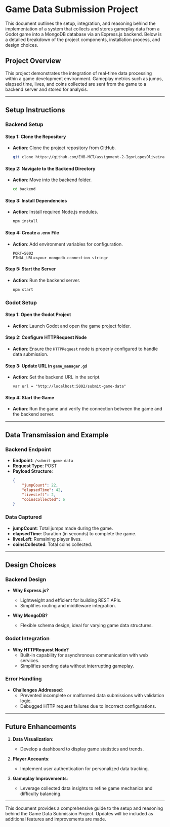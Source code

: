 # Game Data Submission Project

This document outlines the setup, integration, and reasoning behind the implementation of a system that collects and stores gameplay data from a Godot game into a MongoDB database via an Express.js backend. Below is a detailed breakdown of the project components, installation process, and design choices.

## Project Overview

This project demonstrates the integration of real-time data processing within a game development environment. Gameplay metrics such as jumps, elapsed time, lives, and coins collected are sent from the game to a backend server and stored for analysis.

---

## Setup Instructions

### Backend Setup

#### **Step 1: Clone the Repository**
- **Action**: Clone the project repository from GitHub.
  ```bash
  git clone https://github.com/EHB-MCT/assignment-2-IgorLopesOliveira.git
  ```

#### **Step 2: Navigate to the Backend Directory**
- **Action**: Move into the backend folder.
  ```bash
  cd backend
  ```

#### **Step 3: Install Dependencies**
- **Action**: Install required Node.js modules.
  ```bash
  npm install
  ```

#### **Step 4: Create a .env File**
- **Action**: Add environment variables for configuration.
  ```env
  PORT=5002
  FINAL_URL=<your-mongodb-connection-string>
  ```

#### **Step 5: Start the Server**
- **Action**: Run the backend server.
  ```bash
  npm start
  ```

### Godot Setup

#### **Step 1: Open the Godot Project**
- **Action**: Launch Godot and open the game project folder.

#### **Step 2: Configure HTTPRequest Node**
- **Action**: Ensure the `HTTPRequest` node is properly configured to handle data submission.

#### **Step 3: Update URL in `game_manager.gd`**
- **Action**: Set the backend URL in the script.
  ```gdscript
  var url = "http://localhost:5002/submit-game-data"
  ```

#### **Step 4: Start the Game**
- **Action**: Run the game and verify the connection between the game and the backend server.

---

## Data Transmission and Example

### Backend Endpoint
- **Endpoint**: `/submit-game-data`
- **Request Type**: POST
- **Payload Structure**:
  ```json
  {
      "jumpCount": 22,
      "elapsedTime": 42,
      "livesLeft": 2,
      "coinsCollected": 6
  }
  ```

### Data Captured
- **jumpCount**: Total jumps made during the game.
- **elapsedTime**: Duration (in seconds) to complete the game.
- **livesLeft**: Remaining player lives.
- **coinsCollected**: Total coins collected.

---

## Design Choices

### Backend Design
- **Why Express.js?**
  - Lightweight and efficient for building REST APIs.
  - Simplifies routing and middleware integration.

- **Why MongoDB?**
  - Flexible schema design, ideal for varying game data structures.

### Godot Integration
- **Why HTTPRequest Node?**
  - Built-in capability for asynchronous communication with web services.
  - Simplifies sending data without interrupting gameplay.

### Error Handling
- **Challenges Addressed**:
  - Prevented incomplete or malformed data submissions with validation logic.
  - Debugged HTTP request failures due to incorrect configurations.

---

## Future Enhancements

1. **Data Visualization**:
   - Develop a dashboard to display game statistics and trends.

2. **Player Accounts**:
   - Implement user authentication for personalized data tracking.

3. **Gameplay Improvements**:
   - Leverage collected data insights to refine game mechanics and difficulty balancing.

---

This document provides a comprehensive guide to the setup and reasoning behind the Game Data Submission Project. Updates will be included as additional features and improvements are made.

